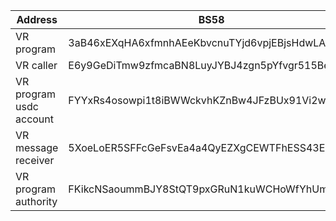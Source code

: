 | Address | BS58 | Hex |
|---------|---------|---------|
| VR program | 3aB46xEXqHA6xfmnhAEeKbvcnuTYjd6vpjEBjsHdwLAj | 0x2636e877828bbff5bf91440163728c8f2d65a636caf7fbd2abc4f68d40ae0e10 |
| VR caller | E6y9GeDiTmw9zfmcaBN8LuyJYBJ4zgn5pYfvgr515BeY | 0xc2af509099751b9c9ce7f0f59840bea2e5b4e57e2612b015fe1ba290fcb3dbc9 |
| VR program usdc account | FYYxRs4osowpi1t8iBWWckvhKZnBw4JFzBUx91Vi2w1y | 0xd818c122d820d260107aa30ca2f7b6d7c66c75de06a7e9c752526476efdaae08 |
| VR message receiver | 5XoeLoER5SFFcGeFsvEa4a4QyEZXgCEWTFhESS43ExLX | 0x4352e98d0dfef2a95d0a81a56c960dec102111ac0ba732ab8858a5891dfb5df0 |
| VR program authority | FKikcNSaoummBJY8StQT9pxGRuN1kuWCHoWfYhUmmEKy | 0xd4cf47d20af618c75c99819f4965922db20b91a3e9a4dce0a615ab6e87bdb420 |
